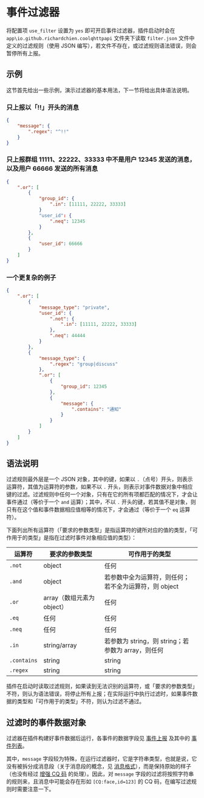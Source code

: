 # 事件过滤器

将配置项 `use_filter` 设置为 `yes` 即可开启事件过滤器，插件启动时会在 `app\io.github.richardchien.coolqhttpapi` 文件夹下读取 `filter.json` 文件中定义的过滤规则（使用 JSON 编写），若文件不存在，或过滤规则语法错误，则会暂停所有上报。

## 示例

这节首先给出一些示例，演示过滤器的基本用法，下一节将给出具体语法说明。

### 只上报以「!!」开头的消息

```json
{
    "message": {
        ".regex": "^!!"
    }
}
```

### 只上报群组 11111、22222、33333 中不是用户 12345 发送的消息，以及用户 66666 发送的所有消息

```json
{
    ".or": [
        {
            "group_id": {
                ".in": [11111, 22222, 33333]
            }
            "user_id": {
                ".neq": 12345
            }
        },
        {
            "user_id": 66666
        }
    ]
}
```

### 一个更复杂的例子

```json
{
    ".or": [
        {
            "message_type": "private",
            "user_id": {
                ".not": {
                    ".in": [11111, 22222, 33333]
                },
                ".neq": 44444
            }
        },
        {
            "message_type": {
                ".regex": "group|discuss"
            },
            ".or": [
                {
                    "group_id": 12345
                },
                {
                    "message": {
                        ".contains": "通知"
                    }
                }
            ]
        }
    ]
}
```

## 语法说明

过滤规则最外层是一个 JSON 对象，其中的键，如果以 `.`（点号）开头，则表示运算符，其值为运算符的参数，如果不以 `.` 开头，则表示对事件数据对象中相应键的过滤。过滤规则中任何一个对象，只有在它的所有项都匹配的情况下，才会让事件通过（等价于一个 `and` 运算）；其中，不以 `.` 开头的键，若其值不是对象，则只有在这个值和事件数据相应值相等的情况下，才会通过（等价于一个 `eq` 运算符）。

下面列出所有运算符（「要求的参数类型」是指运算符的键所对应的值的类型，「可作用于的类型」是指在过滤时事件对象相应值的类型）：

| 运算符 | 要求的参数类型 | 可作用于的类型 |
| ----- | ------------ | ----------- |
| `.not` | object | 任何 |
| `.and` | object | 若参数中全为运算符，则任何；若不全为运算符，则 object |
| `.or` | array（数组元素为 object） | 任何 |
| `.eq` | 任何 | 任何 |
| `.neq` | 任何 | 任何 |
| `.in` | string/array | 若参数为 string，则 string；若参数为 array，则任何 |
| `.contains` | string | string |
| `.regex` | string | string |

插件在启动时读取过滤规则，如果读到无法识别的运算符，或「要求的参数类型」不符，则认为语法错误，将停止所有上报；在实际运行中执行过滤时，如果事件数据的类型和「可作用于的类型」不符，则认为过滤不通过。

## 过滤时的事件数据对象

过滤器在插件构建好事件数据后运行，各事件的数据字段见 [事件上报](/Post) 及其中的 [事件列表](/Post#事件列表)。

其中，`message` 字段较为特殊，在运行过滤器时，它是字符串类型，也就是说，它没有被拆分成消息段（关于消息段的概念，见 [消息格式](/Message)），而是保持原始的样子（也没有经过 [增强 CQ 码](/CQCode) 的处理）。因此，对 `message` 字段的过滤将按照字符串的规则来，且消息中可能会存在形如 `[CQ:face,id=123]` 的 CQ 码，在编写过滤规则时需要注意一下。
